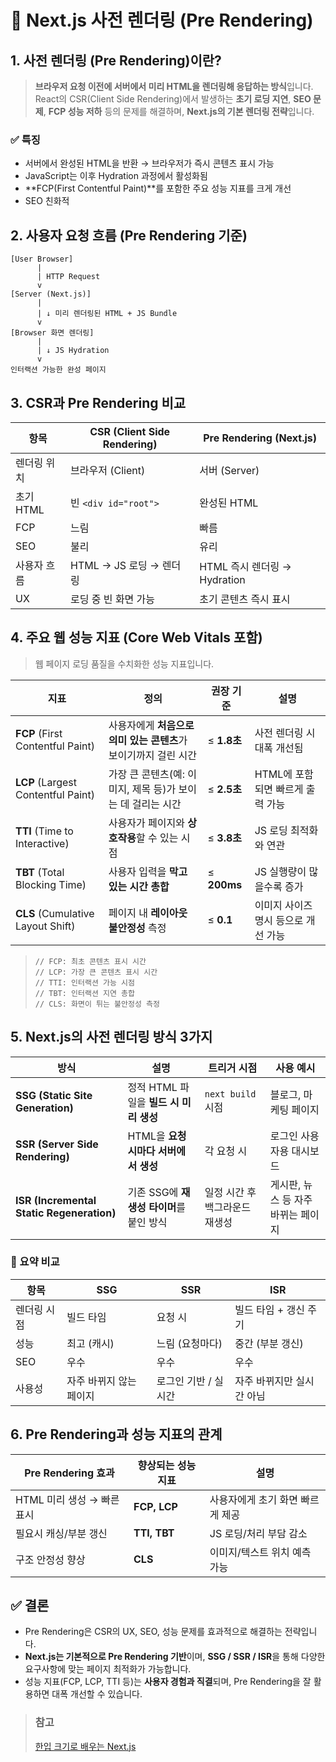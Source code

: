 # 📘 Next.js 사전 렌더링 (Pre Rendering)

## 1. 사전 렌더링 (Pre Rendering)이란?

> **브라우저 요청 이전에 서버에서 미리 HTML을 렌더링해 응답하는 방식**입니다.  
> React의 CSR(Client Side Rendering)에서 발생하는 **초기 로딩 지연**, **SEO 문제**, **FCP 성능 저하** 등의 문제를 해결하며, **Next.js의 기본 렌더링 전략**입니다.

### ✅ 특징

- 서버에서 완성된 HTML을 반환 → 브라우저가 즉시 콘텐츠 표시 가능
- JavaScript는 이후 Hydration 과정에서 활성화됨
- **FCP(First Contentful Paint)**를 포함한 주요 성능 지표를 크게 개선
- SEO 친화적

## 2. 사용자 요청 흐름 (Pre Rendering 기준)

```text
[User Browser]
      |
      | HTTP Request
      v
[Server (Next.js)]
      |
      | ↓ 미리 렌더링된 HTML + JS Bundle
      v
[Browser 화면 렌더링]
      |
      | ↓ JS Hydration
      v
인터랙션 가능한 완성 페이지
```

## 3. CSR과 Pre Rendering 비교

| 항목        | CSR (Client Side Rendering) | Pre Rendering (Next.js)      |
| ----------- | --------------------------- | ---------------------------- |
| 렌더링 위치 | 브라우저 (Client)           | 서버 (Server)                |
| 초기 HTML   | 빈 `<div id="root">`        | 완성된 HTML                  |
| FCP         | 느림                        | 빠름                         |
| SEO         | 불리                        | 유리                         |
| 사용자 흐름 | HTML → JS 로딩 → 렌더링     | HTML 즉시 렌더링 → Hydration |
| UX          | 로딩 중 빈 화면 가능        | 초기 콘텐츠 즉시 표시        |

## 4. 주요 웹 성능 지표 (Core Web Vitals 포함)

> 웹 페이지 로딩 품질을 수치화한 성능 지표입니다.

| 지표                               | 정의                                                            | 권장 기준   | 설명                                |
| ---------------------------------- | --------------------------------------------------------------- | ----------- | ----------------------------------- |
| **FCP** (First Contentful Paint)   | 사용자에게 **처음으로 의미 있는 콘텐츠**가 보이기까지 걸린 시간 | ≤ **1.8초** | 사전 렌더링 시 대폭 개선됨          |
| **LCP** (Largest Contentful Paint) | 가장 큰 콘텐츠(예: 이미지, 제목 등)가 보이는 데 걸리는 시간     | ≤ **2.5초** | HTML에 포함되면 빠르게 출력 가능    |
| **TTI** (Time to Interactive)      | 사용자가 페이지와 **상호작용**할 수 있는 시점                   | ≤ **3.8초** | JS 로딩 최적화와 연관               |
| **TBT** (Total Blocking Time)      | 사용자 입력을 **막고 있는 시간 총합**                           | ≤ **200ms** | JS 실행량이 많을수록 증가           |
| **CLS** (Cumulative Layout Shift)  | 페이지 내 **레이아웃 불안정성** 측정                            | ≤ **0.1**   | 이미지 사이즈 명시 등으로 개선 가능 |

> `// FCP: 최초 콘텐츠 표시 시간`  
> `// LCP: 가장 큰 콘텐츠 표시 시간`  
> `// TTI: 인터랙션 가능 시점`  
> `// TBT: 인터랙션 지연 총합`  
> `// CLS: 화면이 튀는 불안정성 측정`

## 5. Next.js의 사전 렌더링 방식 3가지

| 방식                                      | 설명                                     | 트리거 시점                    | 사용 예시                          |
| ----------------------------------------- | ---------------------------------------- | ------------------------------ | ---------------------------------- |
| **SSG (Static Site Generation)**          | 정적 HTML 파일을 **빌드 시 미리 생성**   | `next build` 시점              | 블로그, 마케팅 페이지              |
| **SSR (Server Side Rendering)**           | HTML을 **요청 시마다 서버에서 생성**     | 각 요청 시                     | 로그인 사용자용 대시보드           |
| **ISR (Incremental Static Regeneration)** | 기존 SSG에 **재생성 타이머**를 붙인 방식 | 일정 시간 후 백그라운드 재생성 | 게시판, 뉴스 등 자주 바뀌는 페이지 |

### 📌 요약 비교

| 항목        | SSG                     | SSR                  | ISR                       |
| ----------- | ----------------------- | -------------------- | ------------------------- |
| 렌더링 시점 | 빌드 타임               | 요청 시              | 빌드 타임 + 갱신 주기     |
| 성능        | 최고 (캐시)             | 느림 (요청마다)      | 중간 (부분 갱신)          |
| SEO         | 우수                    | 우수                 | 우수                      |
| 사용성      | 자주 바뀌지 않는 페이지 | 로그인 기반 / 실시간 | 자주 바뀌지만 실시간 아님 |

## 6. Pre Rendering과 성능 지표의 관계

| Pre Rendering 효과         | 향상되는 성능 지표 | 설명                             |
| -------------------------- | ------------------ | -------------------------------- |
| HTML 미리 생성 → 빠른 표시 | **FCP, LCP**       | 사용자에게 초기 화면 빠르게 제공 |
| 필요시 캐싱/부분 갱신      | **TTI, TBT**       | JS 로딩/처리 부담 감소           |
| 구조 안정성 향상           | **CLS**            | 이미지/텍스트 위치 예측 가능     |

## ✅ 결론

- Pre Rendering은 CSR의 UX, SEO, 성능 문제를 효과적으로 해결하는 전략입니다.
- **Next.js는 기본적으로 Pre Rendering 기반**이며, **SSG / SSR / ISR**을 통해 다양한 요구사항에 맞는 페이지 최적화가 가능합니다.
- 성능 지표(FCP, LCP, TTI 등)는 **사용자 경험과 직결**되며, Pre Rendering을 잘 활용하면 대폭 개선할 수 있습니다.

> ### 참고
>
> [한입 크기로 배우는 Next.js ](https://www.inflearn.com/course/%ED%95%9C%EC%9E%85-%ED%81%AC%EA%B8%B0-nextjs)
